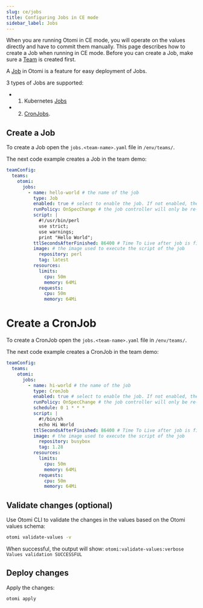 ```yaml
---
slug: ce/jobs
title: Configuring Jobs in CE mode
sidebar_label: Jobs
---
```


When you are running Otomi in CE mode, you will operate on the values directly and have to commit them manually. This page describes how to create a Job when running in CE mode. Before you can create a Job, make sure a [Team](/docs/ce/teams) is created first.

A [Job](/about/architecture#jobs) in Otomi is a feature for easy deployment of Jobs.

3 types of Jobs are supported:

- 1. Kubernetes [Jobs](https://kubernetes.io/docs/concepts/workloads/controllers/job/)
- 2. [CronJobs](https://kubernetes.io/docs/concepts/workloads/controllers/cron-jobs/).

## Create a Job

To create a Job open the `jobs.<team-name>.yaml` file in `/env/teams/`.

The next code example creates a Job in the team demo:

```yaml
teamConfig:
  teams:
    otomi:
      jobs:
        - name: hello-world # the name of the job
          type: Job
          enabled: true # select to enable the job. If not enabled, the Job will nopt be executed.
          runPolicy: OnSpecChange # the job controller will only be re-deployed if one changes this specification
          script: |
            #!/usr/bin/perl
            use strict;
            use warnings;
            print "Hello World";
          ttlSecondsAfterFinished: 86400 # Time To Live after job is finished in seconds. Will be removed afterwards.
          image: # the image used to execute the script of the job
            repository: perl
            tag: latest
          resources:
            limits:
              cpu: 50m
              memory: 64Mi
            requests:
              cpu: 50m
              memory: 64Mi
```

# Create a CronJob

To create a CronJob open the `jobs.<team-name>.yaml` file in `/env/teams/`.

The next code example creates a CronJob in the team demo:

```yaml
teamConfig:
  teams:
    otomi:
      jobs:
        - name: hi-world # the name of the job
          type: CronJob
          enabled: true # select to enable the job. If not enabled, the Job will nopt be executed.
          runPolicy: OnSpecChange # the job controller will only be re-deployed if one changes this specification
          schedule: 0 1 * * *
          script: |
            #!/bin/sh
            echo Hi World
          ttlSecondsAfterFinished: 86400 # Time To Live after job is finished in seconds. Will be removed afterwards.
          image: # the image used to execute the script of the job
            repository: busybox
            tag: 1.28
          resources:
            limits:
              cpu: 50m
              memory: 64Mi
            requests:
              cpu: 50m
              memory: 64Mi
```

## Validate changes (optional)

Use Otomi CLI to validate the changes in the values based on the Otomi values schema:

```bash
otomi validate-values -v
```

When successful, the output will show: `otomi:validate-values:verbose Values validation SUCCESSFUL`

## Deploy changes

Apply the changes:

```bash
otomi apply
```
